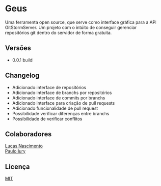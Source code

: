 # Geus

Uma ferramenta open source, que serve como interface gráfica para a API GitStormServer.
Um projeto com o intúito de conseguir gerenciar repositórios git dentro do servidor de forma gratuita.

## Versões
- 0.0.1 build

## Changelog 

- Adicionado interface de repositórios
- Adicionado interface de branchs por repositórios
- Adicionado interface de commits por branchs
- Adicionado interface para criação de pull requests
- Adicionado funcionalidade de pull request
- Possibilidade verificar diferenças entre branchs
- Possibilidade de verificar conflitos

## Colaboradores
[Lucas Nascimento](https://github.com/LukNasc)  
[Paulo Iury](https://github.com/PauloYR)

## Licença
[MIT](https://github.com/BoCodarOrg/Geus/blob/master/LICENSE)